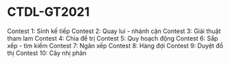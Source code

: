 # CTDL-GT2021
Contest 1: Sinh kế tiếp
Contest 2: Quay lui - nhánh cận
Contest 3: Giải thuật tham lam
Contest 4: Chia để trị
Contest 5: Quy hoạch động
Contest 6: Sắp xếp - tìm kiếm
Contest 7: Ngăn xếp
Contest 8: Hàng đợi
Contest 9: Duyệt đồ thị
Contest 10: Cây nhị phân
